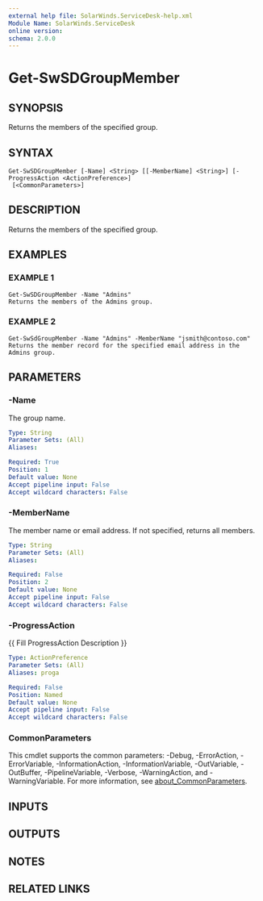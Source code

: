 ```yaml
---
external help file: SolarWinds.ServiceDesk-help.xml
Module Name: SolarWinds.ServiceDesk
online version:
schema: 2.0.0
---
```


# Get-SwSDGroupMember

## SYNOPSIS
Returns the members of the specified group.

## SYNTAX

```
Get-SwSDGroupMember [-Name] <String> [[-MemberName] <String>] [-ProgressAction <ActionPreference>]
 [<CommonParameters>]
```

## DESCRIPTION
Returns the members of the specified group.

## EXAMPLES

### EXAMPLE 1
```
Get-SwSDGroupMember -Name "Admins"
Returns the members of the Admins group.
```

### EXAMPLE 2
```
Get-SwSdGroupMember -Name "Admins" -MemberName "jsmith@contoso.com"
Returns the member record for the specified email address in the Admins group.
```

## PARAMETERS

### -Name
The group name.

```yaml
Type: String
Parameter Sets: (All)
Aliases:

Required: True
Position: 1
Default value: None
Accept pipeline input: False
Accept wildcard characters: False
```

### -MemberName
The member name or email address.
If not specified, returns all members.

```yaml
Type: String
Parameter Sets: (All)
Aliases:

Required: False
Position: 2
Default value: None
Accept pipeline input: False
Accept wildcard characters: False
```

### -ProgressAction
{{ Fill ProgressAction Description }}

```yaml
Type: ActionPreference
Parameter Sets: (All)
Aliases: proga

Required: False
Position: Named
Default value: None
Accept pipeline input: False
Accept wildcard characters: False
```

### CommonParameters
This cmdlet supports the common parameters: -Debug, -ErrorAction, -ErrorVariable, -InformationAction, -InformationVariable, -OutVariable, -OutBuffer, -PipelineVariable, -Verbose, -WarningAction, and -WarningVariable. For more information, see [about_CommonParameters](http://go.microsoft.com/fwlink/?LinkID=113216).

## INPUTS

## OUTPUTS

## NOTES

## RELATED LINKS
